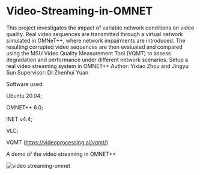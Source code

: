 # Video-Streaming-in-OMNET
This project investigates the impact of variable network conditions on video quality. Real video sequences are transmitted through a virtual network simulated in OMNeT++, where network impairments are introduced. The resulting corrupted video sequences are then evaluated and compared using the MSU Video Quality Measurement Tool (VQMT) to assess degradation and performance under different network scenarios.
Setup a real video streaming system in OMNET++
Author:
Yixiao Zhou and Jingyu Sun
Supervisor: Dr.Zhenhui Yuan

Software used:

Ubuntu 20.04;

OMNET++ 6.0;

INET v4.4;

VLC;

VQMT (https://videoprocessing.ai/vqmt/)

A demo of the video streaming in OMNET++

![video streaming-omnet](https://github.com/user-attachments/assets/8143db05-669c-415b-964a-7e11e2150646)
